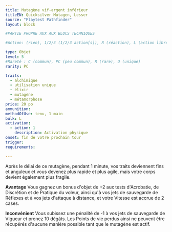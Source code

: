 ```yaml
---
title: Mutagène vif-argent inférieur
titleEN: Quicksilver Mutagen, Lesser
source: "Playtest Pathfinder"
layout: block

#PARTIE PROPRE AUX AUX BLOCS TECHNIQUES

#Action: (rien), 1/2/3 (1/2/3 action[s]), R (réaction), L (action libre)

type: Objet
level: 5
#Rareté : C (commun), PC (peu commun), R (rare), U (unique)
rarity: PC

traits:
  - alchimique
  - utilisation unique
  - élixir
  - mutagène
  - métamorphose
price: 20 po
ammunition:
methodOfUse: tenu, 1 main
bulk: L
activation: 
  - action: 1
    description: Activation physique
onset: fin de votre prochain tour
trigger:
requirements:

---
```


Après le délai de ce mutagène, pendant 1 minute, vos traits deviennent fins et anguleux et vous devenez plus rapide et plus agile, mais votre corps devient également plus fragile.

**Avantage** Vous gagnez un bonus d'objet de +2 aux tests d'Acrobatie, de Discrétion et de Pratique du voleur, ainsi qu'à vos jets de sauvegarde de Réflexes et à vos jets d'attaque à distance, et votre Vitesse est accrue de 2 cases.

**Inconvénient** Vous subissez une pénalité de -1 à vos jets de sauvegarde de Vigueur et prenez 10 dégâts. Les Points de vie perdus ainsi ne peuvent être récupérés d'aucune manière possible tant que le mutagène est actif.
